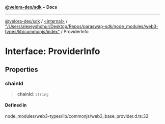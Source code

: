 [**@velora-dex/sdk**](../../../../README.md) • **Docs**

***

[@velora-dex/sdk](../../../../globals.md) / [\<internal\>](../../../README.md) / ["/Users/alexeyshchur/Desktop/Repos/paraswap-sdk/node\_modules/web3-types/lib/commonjs/index"](../README.md) / ProviderInfo

# Interface: ProviderInfo

## Properties

### chainId

> **chainId**: `string`

#### Defined in

node\_modules/web3-types/lib/commonjs/web3\_base\_provider.d.ts:32
